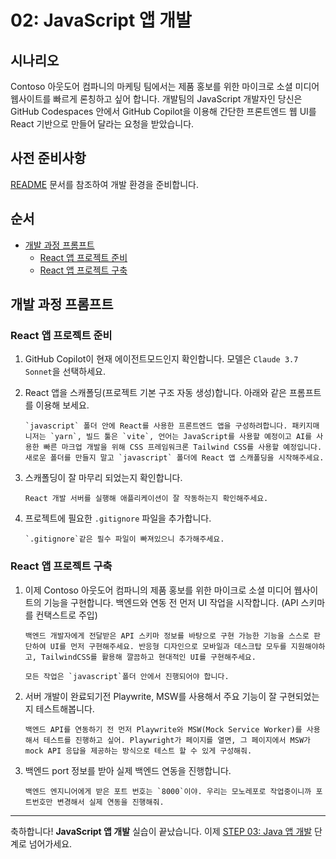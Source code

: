 # 02: JavaScript 앱 개발

## 시나리오

Contoso 아웃도어 컴파니의 마케팅 팀에서는 제품 홍보를 위한 마이크로 소셜 미디어 웹사이트를 빠르게 론칭하고 싶어 합니다. 개발팀의 JavaScript 개발자인 당신은 GitHub Codespaces 안에서 GitHub Copilot을 이용해 간단한 프론트엔드 웹 UI를 React 기반으로 만들어 달라는 요청을 받았습니다.

## 사전 준비사항

[README](../README.md) 문서를 참조하여 개발 환경을 준비합니다.

## 순서

- [개발 과정 프롬프트](#개발-과정-프롬프트)
  - [React 앱 프로젝트 준비](#react-앱-프로젝트-준비)
  - [React 앱 프로젝트 구축](#react-앱-프로젝트-구축)

## 개발 과정 프롬프트

### React 앱 프로젝트 준비

1. GitHub Copilot이 현재 에이전트모드인지 확인합니다. 모델은 `Claude 3.7 Sonnet`을 선택하세요.

1. React 앱을 스캐폴딩(프로젝트 기본 구조 자동 생성)합니다. 아래와 같은 프롬프트를 이용해 보세요.

    ```text
    `javascript` 폴더 안에 React를 사용한 프론트엔드 앱을 구성하려합니다. 패키지매니저는 `yarn`, 빌드 툴은 `vite`, 언어는 JavaScript를 사용할 예정이고 AI를 사용한 빠른 마크업 개발을 위해 CSS 프레임워크론 Tailwind CSS를 사용할 예정입니다. 새로운 폴더를 만들지 말고 `javascript` 폴더에 React 앱 스캐폴딩을 시작해주세요.
    ```

1. 스캐폴딩이 잘 마무리 되었는지 확인합니다.

    ```text
    React 개발 서버를 실행해 애플리케이션이 잘 작동하는지 확인해주세요.
    ```

1. 프로젝트에 필요한 `.gitignore` 파일을 추가합니다.

    ```text
    `.gitignore`같은 필수 파일이 빠져있으니 추가해주세요.
    ```

### React 앱 프로젝트 구축

1. 이제 Contoso 아웃도어 컴파니의 제품 홍보를 위한 마이크로 소셜 미디어 웹사이트의 기능을 구현합니다. 백엔드와 연동 전 먼저 UI 작업을 시작합니다. (API 스키마를 컨택스트로 주입)

    ```text
    백엔드 개발자에게 전달받은 API 스키마 정보를 바탕으로 구현 가능한 기능을 스스로 판단하여 UI를 먼저 구현해주세요. 반응형 디자인으로 모바일과 데스크탑 모두를 지원해야하고, TailwindCSS를 활용해 깔끔하고 현대적인 UI를 구현해주세요.

    모든 작업은 `javascript`폴더 안에서 진행되어야 합니다.
    ```

2. 서버 개발이 완료되기전 Playwrite, MSW를 사용해서 주요 기능이 잘 구현되었는지 테스트해봅니다.

    ```text
    백엔드 API를 연동하기 전 먼저 Playwrite와 MSW(Mock Service Worker)를 사용해서 테스트를 진행하고 싶어. Playwright가 페이지를 열면, 그 페이지에서 MSW가 mock API 응답을 제공하는 방식으로 테스트 할 수 있게 구성해줘.
    ```

3. 백엔드 port 정보를 받아 실제 백엔드 연동을 진행합니다.

    ```text
    백엔드 엔지니어에게 받은 포트 번호는 `8000`이야. 우리는 모노레포로 작업중이니까 포트번호만 변경해서 실제 연동을 진행해줘. 
    ```

---

축하합니다! **JavaScript 앱 개발** 실습이 끝났습니다. 이제 [STEP 03: Java 앱 개발](./03-java.md) 단계로 넘어가세요.
